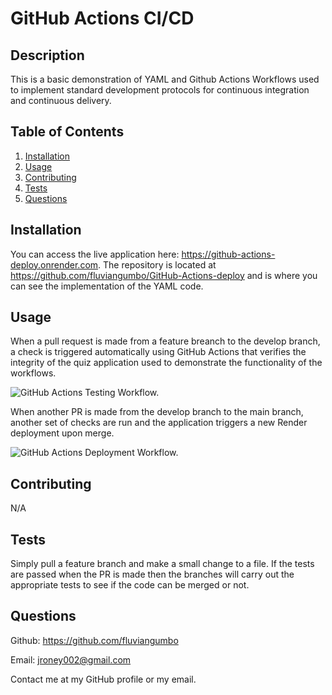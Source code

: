 # GitHub Actions CI/CD


## Description

This is a basic demonstration of YAML and Github Actions Workflows used to implement standard development protocols for continuous integration and continuous delivery.

## Table of Contents
1. [Installation](#installation)
2. [Usage](#usage)
3. [Contributing](#contributing)
4. [Tests](#tests)
5. [Questions](#questions)

## Installation

You can access the live application here: https://github-actions-deploy.onrender.com. The repository is located at https://github.com/fluviangumbo/GitHub-Actions-deploy and is where you can see the implementation of the YAML code. 

## Usage

When a pull request is made from a feature breanch to the develop branch, a check is triggered automatically using GitHub Actions that verifies the integrity of the quiz application used to demonstrate the functionality of the workflows. 

![GitHub Actions Testing Workflow.](./Assets/image-url.png)

When another PR is made from the develop branch to the main branch, another set of checks are run and the application triggers a new Render deployment upon merge.

![GitHub Actions Deployment Workflow.](./Assets/image-url.png)

## Contributing

N/A

## Tests

Simply pull a feature branch and make a small change to a file. If the tests are passed when the PR is made then the branches will carry out the appropriate tests to see if the code can be merged or not.

## Questions

Github: https://github.com/fluviangumbo

Email: jroney002@gmail.com

Contact me at my GitHub profile or my email.